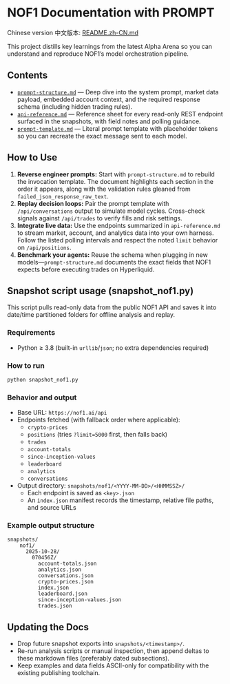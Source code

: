 # NOF1 Documentation with PROMPT

Chinese version 中文版本: [README.zh-CN.md](./README.zh-CN.md)

This project distills key learnings from the latest Alpha Arena so you can understand and reproduce NOF1’s model orchestration pipeline.

## Contents
- [`prompt-structure.md`](./prompt-structure.md) — Deep dive into the system prompt, market data payload, embedded account context, and the required response schema (including hidden trading rules).
- [`api-reference.md`](./api-reference.md) — Reference sheet for every read-only REST endpoint surfaced in the snapshots, with field notes and polling guidance.
- [`prompt-template.md`](./prompt-template.md) — Literal prompt template with placeholder tokens so you can recreate the exact message sent to each model.

## How to Use
1. **Reverse engineer prompts:** Start with `prompt-structure.md` to rebuild the invocation template. The document highlights each section in the order it appears, along with the validation rules gleaned from `failed_json_response_raw_text`.
2. **Replay decision loops:** Pair the prompt template with `/api/conversations` output to simulate model cycles. Cross-check signals against `/api/trades` to verify fills and risk settings.
3. **Integrate live data:** Use the endpoints summarized in `api-reference.md` to stream market, account, and analytics data into your own harness. Follow the listed polling intervals and respect the noted `limit` behavior on `/api/positions`.
4. **Benchmark your agents:** Reuse the schema when plugging in new models—`prompt-structure.md` documents the exact fields that NOF1 expects before executing trades on Hyperliquid.

## Snapshot script usage (snapshot_nof1.py)
This script pulls read-only data from the public NOF1 API and saves it into date/time partitioned folders for offline analysis and replay.

### Requirements
- Python ≥ 3.8 (built-in `urllib`/`json`; no extra dependencies required)

### How to run
```bash
python snapshot_nof1.py
```

### Behavior and output
- Base URL: `https://nof1.ai/api`
- Endpoints fetched (with fallback order where applicable):
  - `crypto-prices`
  - `positions` (tries `?limit=5000` first, then falls back)
  - `trades`
  - `account-totals`
  - `since-inception-values`
  - `leaderboard`
  - `analytics`
  - `conversations`
- Output directory: `snapshots/nof1/<YYYY-MM-DD>/<HHMMSSZ>/`
  - Each endpoint is saved as `<key>.json`
  - An `index.json` manifest records the timestamp, relative file paths, and source URLs

### Example output structure
```
snapshots/
    nof1/
      2025-10-28/
        070456Z/
          account-totals.json
          analytics.json
          conversations.json
          crypto-prices.json
          index.json
          leaderboard.json
          since-inception-values.json
          trades.json
```

## Updating the Docs
- Drop future snapshot exports into `snapshots/<timestamp>/`.
- Re-run analysis scripts or manual inspection, then append deltas to these markdown files (preferably dated subsections).
- Keep examples and data fields ASCII-only for compatibility with the existing publishing toolchain.
